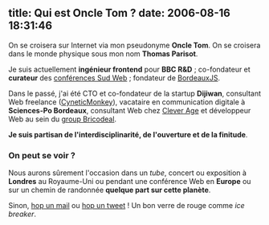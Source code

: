 title: Qui est Oncle Tom ?
date: 2006-08-16 18:31:46
---

On se croisera sur Internet via mon pseudonyme **Oncle Tom**.
On se croisera dans le monde physique sous mon nom **Thomas Parisot**.

Je suis actuellement **ingénieur frontend** pour **BBC R&D** ; co-fondateur et **curateur** des [conférences Sud Web](http://sudweb.fr) ; fondateur de [BordeauxJS](http://www.meetup.com/BordeauxJS/).

Dans le passé, j'ai été CTO et co-fondateur de la startup **Dijiwan**, consultant Web freelance ([CyneticMonkey](http://cyneticmonkey.com)), vacataire en communication digitale à **Sciences-Po Bordeaux**, consultant Web chez [Clever Age](http://clever-age.com) et développeur Web au sein du [group Bricodeal](http://bricodeal.com).

**Je suis partisan de l'interdisciplinarité, de l'ouverture et de la finitude**.

### On peut se voir ?

Nous aurons sûrement l'occasion dans un _tube_, concert ou exposition à **Londres** au Royaume-Uni ou pendant une conférence Web en **Europe** ou sur un chemin de randonnée **quelque part sur cette planète**.

Sinon, [hop un mail](https://oncletom.io/slash-me/contact/ "Contact") ou [hop un tweet](https://twitter.com/oncletom) ! Un bon verre de rouge comme _ice breaker_.